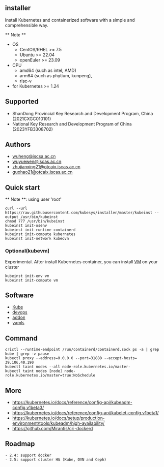 ## installer

Install Kubernetes and containerized software with a simple and comprehensible way.

** Note **
- OS 
  - CentOS/RHEL >= 7.5
  - Ubuntu >= 22.04
  - openEuler >= 23.09
- CPU 
  - amd64 (such as intel, AMD)
  - arm64 (such as phytium, kunpeng), 
  - risc-v 
- for Kubernetes >= 1.24

## Supported

- ShanDong Provincial Key Research and Development Program, China (2021CXGC010101)
- National Key Research and Development Program of China (2023YFB3308702)

## Authors

- wuheng@iscsa.ac.cn
- wuyuewen@iscas.ac.cn
- zhujianxing21@otcaix.iscas.ac.cn
- guohao21@otcaix.iscas.ac.cn

## Quick start


** Note **: using user 'root'
 
```
curl --url https://raw.githubusercontent.com/kubesys/installer/master/kubeinst --output /usr/bin/kubeinst
chmod 777 /usr/bin/kubeinst
kubeinst init-osenv
kubeinst init-runtime containerd
kubeinst init-compute kubernetes
kubeinst init-network kubeovn
```

### Optional(kubevm)

Experimental.
After install Kubernetes container, you can install [VM](https://github.com/KubeVMMgr/kube-vm) on your cluster

```
kubeinst init-env vm
kubeinst init-compute vm
```

## Software

- [Kube](docs/kube.md)
- [devops](docs/devops.md)
- [addon](docs/addon.md)
- [yamls](https://gitee.com/syswu/yamls)

## Command

```
crictl --runtime-endpoint /run/containerd/containerd.sock ps -a | grep kube | grep -v pause
kubectl proxy --address=0.0.0.0 --port=31888 --accept-hosts=
39.106.40.190
kubectl taint nodes --all node-role.kubernetes.io/master-
kubectl taint nodes [node] node-role.kubernetes.io/master=true:NoSchedule
```

## More

- https://kubernetes.io/docs/reference/config-api/kubeadm-config.v1beta3/
- https://kubernetes.io/docs/reference/config-api/kubelet-config.v1beta1/
- https://kubernetes.io/docs/setup/production-environment/tools/kubeadm/high-availability/
- https://github.com/Mirantis/cri-dockerd
## Roadmap

```
- 2.4: support docker
- 2.5: support cluster HA (Kube, OVN and Ceph)
```
